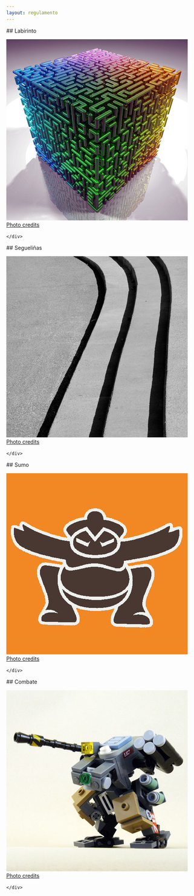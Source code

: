 ```yaml
---
layout: regulamento
---
```


<div class="row">

  <div class="col s12 m6">
    <div class="icon-block">

<div markdown="1">
## Labirinto

[![Maze](img/maze.jpg)](labirinto)
[Photo credits](https://www.flickr.com/photos/fdecomite/7060399989)
</div>

    </div>
  </div>

  <div class="col s12 m6">
    <div class="icon-block">

<div markdown="1">
## Segueliñas

[![Line follower](img/linefollower.jpg)](seguelinhas)
[Photo credits](https://www.flickr.com/photos/vanf/5096318332)
</div>

    </div>
  </div>

</div>
<div class="row">

  <div class="col s12 m6">
    <div class="icon-block">

<div markdown="1">
## Sumo

[![Sumo](img/loita_sumo.jpg)](loita_sumo)
[Photo credits](#)
</div>

    </div>
  </div>

  <div class="col s12 m6">
    <div class="icon-block">

<div markdown="1">
## Combate

[![Free Combat](img/loita_libre.jpg)](loita_libre)
[Photo credits](#)
</div>

    </div>
  </div>

</div>


